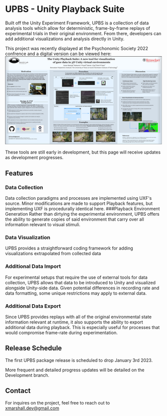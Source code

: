 # UPBS - Unity Playback Suite
Built off the Unity Experiment Framework, UPBS is a collection of data analysis tools which allow for deterministic, frame-by-frame replays of experimental trials in their original environment. Feom there, developers can add additional visualizations and analysis directly in Unity.

This project was recently displayed at the Psychonomic Society 2022 confrence and a digital version can be viewed here:
<img src="media/UPBS_Poster.png" alt="Psychonomic Society 2022 poster">

These tools are still early in development, but this page will receive updates as development progresses.

## Features

### Data Collection
Data collection paradigms and processes are implemented using UXF's source. Minor modifications are made to support Playback features, but implementing UXF is procedurally identical here.
###Playback Environment Generation
Rather than dirtying the experimental environment, UPBS offers the ability to generate copies of said environment that carry over all information relevant to visual stimuli.

### Data Visualization
UPBS provides a straightforward coding framework for adding visualizations extrapolated from collected data

### Additional Data Import
For experimental setups that require the use of external tools for data collection, UPBS allows that data to be introduced to Unity and visualized alongside Unity-side data. Given potential differences in recording rate and data formatting, some unique restrictions may apply to external data.

### Additional Data Export
Since UPBS provides replays with all of the original environmental state information relevant at runtime, it also supports the ability to export additional data during playback. This is especially useful for processes that would compromise frame-rate during experimentation.

## Release Schedule
The first UPBS package release is scheduled to drop January 3rd 2023.

More frequent and detailed progress updates will be detailed on the Development branch.

## Contact
For inquires on the project, feel free to reach out to xmarshall.dev@gmail.com
